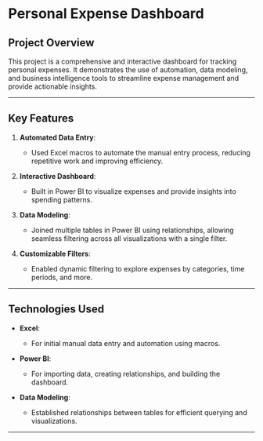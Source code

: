 # Personal Expense Dashboard

## **Project Overview**
This project is a comprehensive and interactive dashboard for tracking personal expenses. It demonstrates the use of automation, data modeling, and business intelligence tools 
to streamline expense management and provide actionable insights.

---

## **Key Features**
1. **Automated Data Entry**:
   - Used Excel macros to automate the manual entry process, reducing repetitive work and improving efficiency.

2. **Interactive Dashboard**:
   - Built in Power BI to visualize expenses and provide insights into spending patterns.

3. **Data Modeling**:
   - Joined multiple tables in Power BI using relationships, allowing seamless filtering across all visualizations with a single filter.

4. **Customizable Filters**:
   - Enabled dynamic filtering to explore expenses by categories, time periods, and more.

---

## **Technologies Used**
- **Excel**:
  - For initial manual data entry and automation using macros.
    
- **Power BI**:
  - For importing data, creating relationships, and building the dashboard.
    
- **Data Modeling**:
  - Established relationships between tables for efficient querying and visualizations.

---
